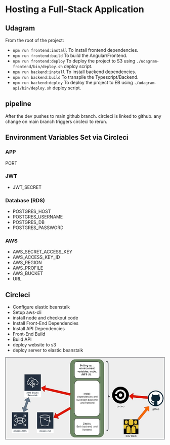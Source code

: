 # Hosting a Full-Stack Application

## Udagram

From the root of the project:

- `npm run frontend:install`   To install frontend dependencies.
- `npm run frontend:build`     To build the Angular/Frontend.
- `npm run frontend:deploy`    To deploy the project to S3 using `./udagram-frontend/bin/deploy.sh` deploy script.
- `npm run backend:install`    To install backend dependencies.
- `npm run backend:build`      To transpile the Typescript/Backend.
- `npm run backend:deploy`     To deploy the project to EB using `./udagram-api/bin/deploy.sh` deploy script.

## pipeline

After the dev pushes to main github branch. circleci is linked to github. any change on main branch triggers circleci to rerun.

## Environment Variables Set via Circleci

### APP

PORT  

### JWT

- JWT_SECRET

### Database (RDS)

- POSTGRES_HOST
- POSTGRES_USERNAME
- POSTGRES_DB
- POSTGRES_PASSWORD

### AWS

- AWS_SECRET_ACCESS_KEY
- AWS_ACCESS_KEY_ID
- AWS_REGION
- AWS_PROFILE  
- AWS_BUCKET
- URL

## Circleci

- Configure elastic beanstalk
- Setup aws-cli
- install node and checkout code
- Install Front-End Dependencies
- Install API Dependencies
- Front-End Build
- Build API
- deploy website to s3
- deploy server to elastic beanstalk

![pipeline](./diagrams/Pipeline.jpg)
